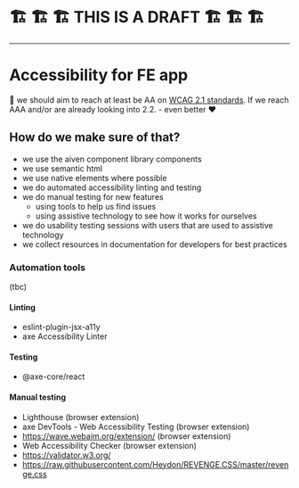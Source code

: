 # 🏗 🏗 🏗 THIS IS A DRAFT 🏗 🏗 🏗 


----


# Accessibility for FE app

🙏 we should aim to reach at least be AA on [WCAG 2.1 standards](https://www.w3.org/WAI/standards-guidelines/wcag/). If we reach AAA and/or are already looking into 2.2. - even better ❤️


## How do we make sure of that?
- we use the aiven component library components
- we use semantic html
- we use native elements where possible
- we do automated accessibility linting and testing
- we do manual testing for new features 
	- using tools to help us find issues
	- using assistive technology to see how it works for ourselves
- we do usability testing sessions with users that are used to assistive technology
- we collect resources in documentation for developers for best practices


### Automation tools
(tbc)

#### Linting
- eslint-plugin-jsx-a11y
- axe Accessibility Linter

#### Testing
- @axe-core/react

#### Manual testing
- Lighthouse (browser extension)
- axe DevTools - Web Accessibility Testing (browser extension)
- https://wave.webaim.org/extension/  (browser extension)
- Web Accessibility Checker (browser extension)
- https://validator.w3.org/
- https://raw.githubusercontent.com/Heydon/REVENGE.CSS/master/revenge.css

